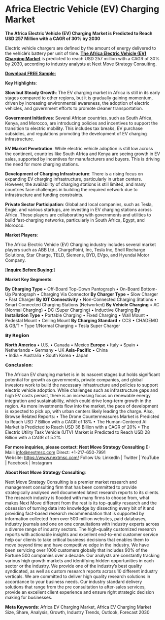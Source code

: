 # **Africa Electric Vehicle (EV) Charging Market**
**The Africa Electric Vehicle (EV) Charging Market is Predicted to Reach USD 257 Million with a CAGR of 30% by 2030**

Electric vehicle chargers are defined by the amount of energy delivered to the vehicle’s battery per unit of time. **[The Africa Electric Vehicle (EV) Charging Market]((https://www.nextmsc.com/report/africa-electric-vehicle-ev-charging-market))** is predicted to reach USD 257 million with a CAGR of 30% by 2030, according to industry analysts at Next Move Strategy Consulting.

[**Download FREE Sample**:](https://www.nextmsc.com/africa-electric-vehicle-ev-charging-market/request-sample)

**Key Highlights**: 

**Slow but Steady Growth**: The EV charging market in Africa is still in its early stages compared to other regions, but it is gradually gaining momentum, driven by increasing environmental awareness, the adoption of electric vehicles, and government efforts to promote cleaner transportation.

**Government Initiatives**: Several African countries, such as South Africa, Kenya, and Morocco, are introducing policies and incentives to support the transition to electric mobility. This includes tax breaks, EV purchase subsidies, and regulations promoting the development of EV charging infrastructure.

**EV Market Penetration**: While electric vehicle adoption is still low across the continent, countries like South Africa and Kenya are seeing growth in EV sales, supported by incentives for manufacturers and buyers. This is driving the need for more charging stations.

**Development of Charging Infrastructure**: There is a rising focus on expanding EV charging infrastructure, particularly in urban centers. However, the availability of charging stations is still limited, and many countries face challenges in building the required network due to infrastructure and funding constraints.

**Private Sector Participation**: Global and local companies, such as Tesla, Engie, and various startups, are investing in EV charging stations across Africa. These players are collaborating with governments and utilities to build fast-charging networks, particularly in South Africa, Egypt, and Morocco.

**Market Players**: 

The Africa Electric Vehicle (EV) Charging industry includes several market players such as ABB Ltd., ChargePoint, Inc, Tesla Inc, Shell Recharge Solutions, Star Charge, TELD, Siemens, BYD, EVgo, and Hyundai Motor Company.

[[**Inquire Before Buying**:]](https://www.nextmsc.com/africa-electric-vehicle-ev-charging-market/inquire-before-buying)

**Market Key Segments**: 

**By Charging Type**
    • Off-Board Top-Down Pantograph 
    • On-Board Bottom-Up Pantograph 
    • Charging Via Connector
**By Charger Type**
    • Slow Charger 
    • Fast Charger
**By IOT Connectivity**
    • Non-Connected Charging Stations 
    • Smart Connected Charging Stations (Networked)
**By Vehicle Charging**
    • AC (Normal Charging) 
    • DC (Super Charging) 
    • Inductive Charging
**By Installation Type**
    • Portable Charging 
    • Fixed Charging 
    • Wall Mount 
    • Pedestal Mount 
    • Ceiling Mount
**By Charging Standard**
    • CCS 
    • CHADEMO & GB/T 
    • Type 1/Normal Charging 
    • Tesla Super Charger

**𝗕𝘆 𝗥𝗲𝗴𝗶𝗼𝗻** 

**North America**
    • U.S. 
    • Canada 
    • Mexico 
**Europe** 
    • Italy 
    • Spain
    • Netherlands
    • Germany
    • UK
**Asia-Pacific** 
    • China  
    • India 
    • Australia
    • South Korea
    • Japan 

**𝗖𝗼𝗻𝗰𝗹𝘂𝘀𝗶𝗼𝗻**: 

The African EV charging market is in its nascent stages but holds significant potential for growth as governments, private companies, and global investors work to build the necessary infrastructure and policies to support electric vehicle adoption. While challenges such as infrastructure gaps and high EV costs persist, there is an increasing focus on renewable energy integration and sustainability, which could drive long-term growth in the region. As more investments flow into the market, the pace of development is expected to pick up, with urban centers likely leading the charge.
Also, Browse Related Reports:
    • The Drone Countermeasures Market is Predicted to Reach USD 7 Billion with a CAGR of 18%
    • The Human-Centered AI Market is Predicted to Reach USD 36 Billion with a CAGR of 20% 
    • The Electric Utility Task Vehicle (UTV) Market is Predicted to Reach USD 28 Billion with a CAGR of 5.2%

**For more inquiries, please contact**: 
**Next Move Strategy Consulting**
E-Mail: info@nextmsc.com
Direct: +1-217-650-7991
Website: https://www.nextmsc.com/
Follow Us: LinkedIn | Twitter | YouTube | Facebook | Instagram

**About Next Move Strategy Consulting**:

Next Move Strategy Consulting is a premier market research and management consulting firm that has been committed to provide strategically analysed well documented latest research reports to its clients. The research industry is flooded with many firms to choose from, what makes Next Move different from the rest is its top-quality research and the obsession of turning data into knowledge by dissecting every bit of it and providing fact-based research recommendation that is supported by information collected from over 500 million websites, paid databases, industry journals and one on one consultations with industry experts across a diverse range of industry sectors. The high-quality customized research reports with actionable insights and excellent end-to-end customer service help our clients to take critical business decisions that enables them to move beyond time and have competitive edge in the industry.
We have been servicing over 1000 customers globally that includes 90% of the Fortune 500 companies over a decade. Our analysts are constantly tracking various high growth markets and identifying hidden opportunities in each sector or the industry. We provide one of the industry’s best quality syndicated, as well as custom research reports across 10 different industry verticals. We are committed to deliver high quality research solutions in accordance to your business needs. Our industry standard delivery solutions that range from the pre consultation to after-sales services, provide an excellent client experience and ensure right strategic decision making for businesses.

**Meta Keywords**: Africa EV Charging Market, Africa EV Charging Market Size, Share, Analysis, Growth, Industry Trends, Outlook, Forecast 2030
